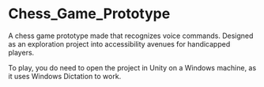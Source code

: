# Chess_Game_Prototype
A chess game prototype made that recognizes voice commands. Designed as an exploration project into accessibility avenues for handicapped players.

To play, you do need to open the project in Unity on a Windows machine, as it uses Windows Dictation to work.
